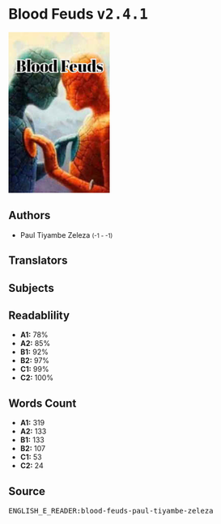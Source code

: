 # Blood Feuds <kbd>v2.4.1</kbd>

![](./cover.medium.jpg "")

## Authors


 - Paul Tiyambe Zeleza <small>(-1 - -1)</small>

## Translators



## Subjects



## Readablility


 - **A1:** 78%
 - **A2:** 85%
 - **B1:** 92%
 - **B2:** 97%
 - **C1:** 99%
 - **C2:** 100%

## Words Count


 - **A1:** 319
 - **A2:** 133
 - **B1:** 133
 - **B2:** 107
 - **C1:** 53
 - **C2:** 24

## Source


<kbd>ENGLISH_E_READER:blood-feuds-paul-tiyambe-zeleza</kbd>
